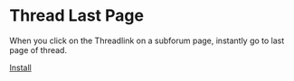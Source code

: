 # Thread Last Page

When you click on the Threadlink on a subforum page, instantly go to last page of thread.

[Install](https://github.com/frankkienl/BroniesNL-Tampermonkey-Scripts/raw/master/broniesnl_topic_larger.user.js)
